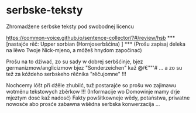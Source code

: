 # serbske-teksty
Zhromadźene serbske teksty pod swobodnej licencu

https://common-voice.github.io/sentence-collector/?#/review/hsb   ***   [nastajće rěč: Upper sorbian (Hornjoserbšćina) ] ***
(Prošu zapisaj deleka na lěwo Twoje Nick-mjeno, a móžeš hnydom započinać)

Prošu na to dźiwać, zo su sady w dobrej serbšćinje, bjez germanizmow/anglicizmow bjez "Sonderzeichen" kaž @/€""'# 
... a zo su tež za kóždeho serbskeho rěčnika "rěčujomne" !!!

Nochcemy lóšt při dźěle zhubilć, tuž postarajće so prošu wo zajimawu wotměnu tekstowych zběrkow !!!
(Informacije wo Domowinje mamy drje mjeztym dosć kaž nadosć)
Fakty powšitkowneje wědy, potaństwa, priwatne nowosće abo prosće zabawna wšědna serbska konwerzacija ...

